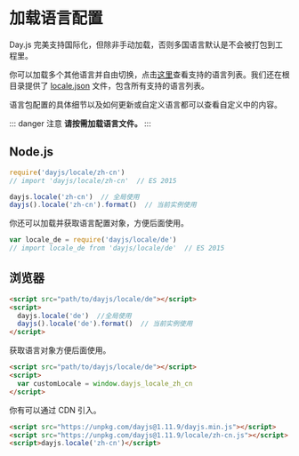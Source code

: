 # 加载语言配置

Day.js 完美支持国际化，但除非手动加载，否则多国语言默认是不会被打包到工程里。

你可以加载多个其他语言并自由切换，点击[这里](https://github.com/iamkun/dayjs/tree/dev/src/locale)查看支持的语言列表。我们还在根目录提供了 [locale.json](https://unpkg.com/dayjs@1.11.9/locale.json) 文件，包含所有支持的语言列表。

语言包配置的具体细节以及如何更新或自定义语言都可以查看自定义中的内容。

::: danger 注意
**请按需加载语言文件。**
:::

## Node.js

```js
require('dayjs/locale/zh-cn')
// import 'dayjs/locale/zh-cn'  // ES 2015

dayjs.locale('zh-cn')  // 全局使用
dayjs().locale('zh-cn').format()  // 当前实例使用
```

你还可以加载并获取语言配置对象，方便后面使用。

```js
var locale_de = require('dayjs/locale/de')
// import locale_de from 'dayjs/locale/de'  // ES 2015
```

## 浏览器

```html
<script src="path/to/dayjs/locale/de"></script>
<script>
  dayjs.locale('de')  //全局使用
  dayjs().locale('de').format()  // 当前实例使用
</script>
```

获取语言对象方便后面使用。

```html
<script src="path/to/dayjs/locale/de"></script>
<script>
  var customLocale = window.dayjs_locale_zh_cn
</script>
```

你有可以通过 CDN 引入。

```html
<script src="https://unpkg.com/dayjs@1.11.9/dayjs.min.js"></script>
<script src="https://unpkg.com/dayjs@1.11.9/locale/zh-cn.js"></script>
<script>dayjs.locale('zh-cn')</script>
```
